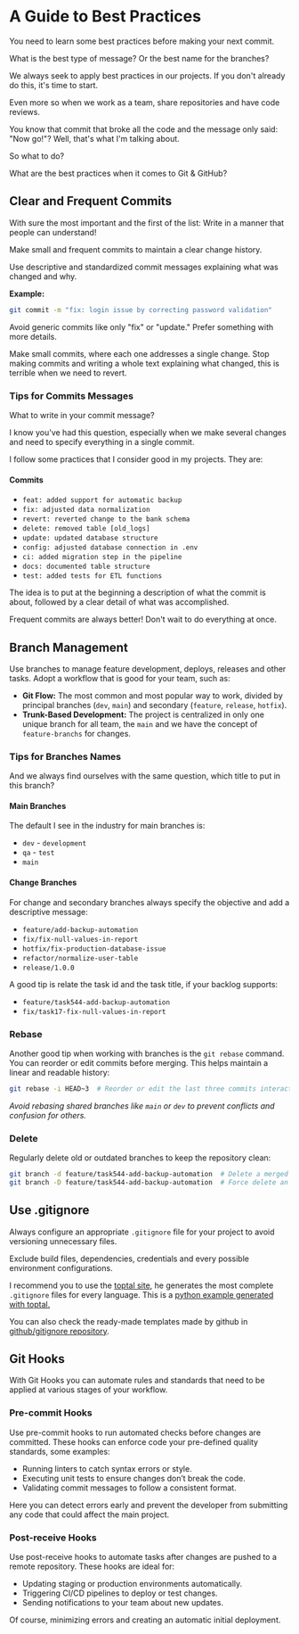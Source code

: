 # A Guide to Best Practices

You need to learn some best practices before making your next commit.

What is the best type of message? Or the best name for the branches?

We always seek to apply best practices in our projects. If you don't already do this, it's time to start.

Even more so when we work as a team, share repositories and have code reviews.

You know that commit that broke all the code and the message only said: "Now go!"? Well, that's what I'm talking about.

So what to do?

What are the best practices when it comes to Git & GitHub?

## Clear and Frequent Commits

With sure the most important and the first of the list: Write in a manner that people can understand!

Make small and frequent commits to maintain a clear change history.

Use descriptive and standardized commit messages explaining what was changed and why.

**Example:** 
```bash
git commit -m "fix: login issue by correcting password validation"
```

Avoid generic commits like only "fix" or "update." Prefer something with more details.

Make small commits, where each one addresses a single change. Stop making commits and writing a whole text explaining what changed, this is terrible when we need to revert.

### Tips for Commits Messages
What to write in your commit message?

I know you've had this question, especially when we make several changes and need to specify everything in a single commit.

I follow some practices that I consider good in my projects. They are:

#### Commits
- `feat: added support for automatic backup`
- `fix: adjusted data normalization`
- `revert: reverted change to the bank schema`
- `delete: removed table [old_logs]`
- `update: updated database structure`
- `config: adjusted database connection in .env`
- `ci: added migration step in the pipeline`
- `docs: documented table structure`
- `test: added tests for ETL functions`

The idea is to put at the beginning a description of what the commit is about, followed by a clear detail of what was accomplished.

Frequent commits are always better! Don't wait to do everything at once.

## Branch Management
Use branches to manage feature development, deploys, releases and other tasks. Adopt a workflow that is good for your team, such as:
- **Git Flow:** The most common and most popular way to work, divided by principal branches (`dev`, `main`) and secondary (`feature`, `release`, `hotfix`).
- **Trunk-Based Development:** The project is centralized in only one unique branch for all team, the `main` and we have the concept of `feature-branchs` for changes.

### Tips for Branches Names
And we always find ourselves with the same question, which title to put in this branch?

#### Main Branches
The default I see in the industry for main branches is:
- `dev` - `development`
- `qa` - `test`
- `main`

#### Change Branches
For change and secondary branches always specify the objective and add a descriptive message:
- `feature/add-backup-automation`
- `fix/fix-null-values-in-report`
- `hotfix/fix-production-database-issue`
- `refactor/normalize-user-table`
- `release/1.0.0`

A good tip is relate the task id and the task title, if your backlog supports:
- `feature/task544-add-backup-automation`
- `fix/task17-fix-null-values-in-report`

### Rebase
Another good tip when working with branches is the `git rebase` command. You can reorder or edit commits before merging. This helps maintain a linear and readable history:
```bash
git rebase -i HEAD~3  # Reorder or edit the last three commits interactively
```

*Avoid rebasing shared branches like `main` or `dev` to prevent conflicts and confusion for others.*

### Delete
Regularly delete old or outdated branches to keep the repository clean:

```bash
git branch -d feature/task544-add-backup-automation  # Delete a merged branch
git branch -D feature/task544-add-backup-automation  # Force delete an unmerged branch
```

## Use .gitignore
Always configure an appropriate `.gitignore` file for your project to avoid versioning unnecessary files.

Exclude build files, dependencies, credentials and every possible environment configurations.

I recommend you to use the [toptal site](https://www.toptal.com/developers/gitignore), he generates the most complete `.gitignore` files for every language. This is a [python example generated with toptal.](https://www.toptal.com/developers/gitignore/api/python)

You can also check the ready-made templates made by github in [github/gitignore repository](https://github.com/github/gitignore).

## Git Hooks
With Git Hooks you can automate rules and standards that need to be applied at various stages of your workflow. 

### Pre-commit Hooks
Use pre-commit hooks to run automated checks before changes are committed. These hooks can enforce code your pre-defined quality standards, some examples:
- Running linters to catch syntax errors or style.
- Executing unit tests to ensure changes don’t break the code.
- Validating commit messages to follow a consistent format.

Here you can detect errors early and prevent the developer from submitting any code that could affect the main project.

### Post-receive Hooks
Use post-receive hooks to automate tasks after changes are pushed to a remote repository. These hooks are ideal for:
- Updating staging or production environments automatically.
- Triggering CI/CD pipelines to deploy or test changes.
- Sending notifications to your team about new updates.

Of course, minimizing errors and creating an automatic initial deployment.


